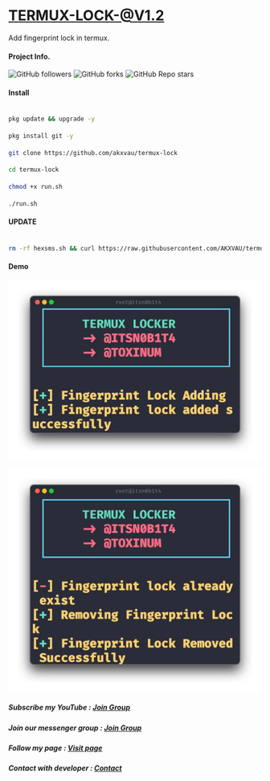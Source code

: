 # TERMUX-LOCK-@V1.2

Add fingerprint lock in termux.

#### Project Info.

<img alt="GitHub followers" src="https://img.shields.io/github/followers/AKXVAU?style=social">

<img alt="GitHub forks" src="https://img.shields.io/github/forks/AKXVAU/termux-lock?style=social">

<img alt="GitHub Repo stars" src="https://img.shields.io/github/stars/akxvau/termux-lock?style=social">

#### Install

````bash

pkg update && upgrade -y

pkg install git -y

git clone https://github.com/akxvau/termux-lock

cd termux-lock

chmod +x run.sh

./run.sh

````

#### UPDATE 

````bash

rm -rf hexsms.sh && curl https://raw.githubusercontent.com/AKXVAU/termux-lock/main/run.sh > hexsms.sh

````

#### Demo 

![Demo](https://raw.githubusercontent.com/AKXVAU/termux-lock/main/.assets/demo_lock.png "Demo Lock")

![Demo](https://raw.githubusercontent.com/AKXVAU/termux-lock/main/.assets/demo_unlock.png "Demo Unlock")

##### Subscribe my YouTube : <a href="https://youtube.com/AKXVAU/">Join Group</a>

##### Join our messenger group : <a href="https://m.me/j/AbaXl9MBb9iLoncl/">Join Group</a>

##### Follow my page : <a href="https://facebook.com/Toxinum">Visit page</a>

##### Contact with developer : <a href="https://facebook.com/AKXVAU">Contact</a>

